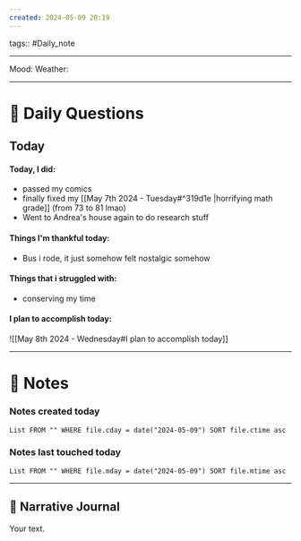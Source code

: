 ```yaml
---
created: 2024-05-09 20:19
---
```

tags:: #Daily_note

---

Mood:
Weather:

---
# 📝 Daily Questions

## Today
#### Today, I did:
- passed my comics
- finally fixed my [[May 7th 2024 - Tuesday#^319d1e |horrifying math grade]] (from 73 to 81 lmao)
- Went to Andrea's house again to do research stuff
#### Things I'm thankful today:
- Bus i rode, it just somehow felt nostalgic somehow
#### Things that i struggled with:
- conserving my time
#### I plan to accomplish today:
![[May 8th 2024 - Wednesday#I plan to accomplish today]]

---
# 📝 Notes

### Notes created today
```dataview
List FROM "" WHERE file.cday = date("2024-05-09") SORT file.ctime asc
```

### Notes last touched today
```dataview
List FROM "" WHERE file.mday = date("2024-05-09") SORT file.mtime asc
```

---

##  📝 Narrative Journal
Your text.